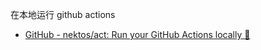 在本地运行 github actions

- [GitHub - nektos/act: Run your GitHub Actions locally 🚀](https://github.com/nektos/act)